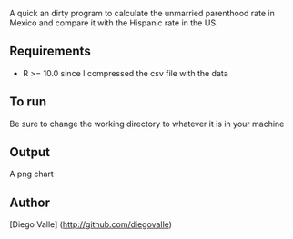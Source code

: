 A quick an dirty program to calculate the unmarried parenthood rate
in Mexico and compare it with the Hispanic rate in the US.

Requirements
------------
* R >= 10.0 since I compressed the csv file with the data

To run
-------
Be sure to change the working directory to whatever it is in your machine

Output
-------
A png chart

Author
-----
[Diego Valle] (http://github.com/diegovalle)
